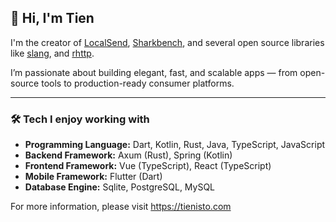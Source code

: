 ## 👋 Hi, I'm Tien

I'm the creator of [LocalSend](https://github.com/localsend/localsend), [Sharkbench](https://github.com/sharkbench/sharkbench), and several open source libraries like [slang](https://github.com/slang-i18n/slang), and [rhttp](https://github.com/Tienisto/rhttp).

I’m passionate about building elegant, fast, and scalable apps — from open-source tools to production-ready consumer platforms.

---

### 🛠️ Tech I enjoy working with

- **Programming Language:** Dart, Kotlin, Rust, Java, TypeScript, JavaScript
- **Backend Framework:** Axum (Rust), Spring (Kotlin)
- **Frontend Framework:** Vue (TypeScript), React (TypeScript)
- **Mobile Framework:** Flutter (Dart)
- **Database Engine:** Sqlite, PostgreSQL, MySQL

For more information, please visit https://tienisto.com
